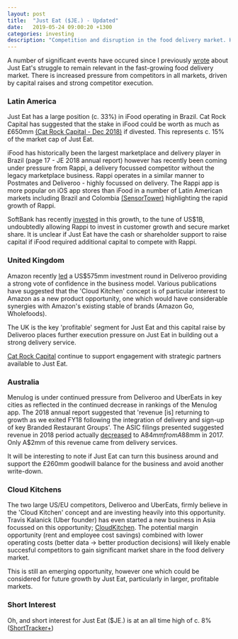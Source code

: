 ```yaml
---
layout: post
title:  "Just Eat ($JE.) - Updated"
date:   2019-05-24 09:00:20 +1300
categories: investing
description: "Competition and disruption in the food delivery market. How Just Eat ($JE.) is struggling to compete."
---
```


A number of significant events have occured since I previously [wrote](http://www.thomaspearse.com/investing/2019/01/11/just-eat.html) about Just Eat's struggle to remain relevant in the fast-growing food delivery market. There is increased pressure from competitors in all markets, driven by capital raises and strong competitor execution.

### Latin America

Just Eat has a large position (c. 33%) in iFood operating in Brazil. Cat Rock Capital has suggested that the stake in iFood could be worth as much as £650mm [(Cat Rock Capital - Dec 2018)](https://www.businesswire.com/news/home/20181216005030/en/Cat-Rock-Capital-Sends-Letter-Eat-Board) if divested. This represents c. 15% of the market cap of Just Eat.

iFood has historically been the largest marketplace and delivery player in Brazil (page 17 - JE 2018 annual report) however has recently been coming under pressure from Rappi, a delivery focussed competitor without the legacy marketplace business. Rappi operates in a similar manner to Postmates and Deliveroo - highly focussed on delivery. The Rappi app is more popular on iOS app stores than iFood in a number of Latin American markets including Brazil and Colombia [(SensorTower)](https://sensortower.com/ios/rankings/top/iphone/brazil/food-drink?iap=all&watch_enabled&rankings_type=free&min_cost=0&max_cost&date=2019-06-11&show_store_data=true) highlighting the rapid growth of Rappi.

SoftBank has recently [invested](https://www.contxto.com/en/brazil/rappi-to-grow-three-fold-in-brazil-following-massive-softbank-round/) in this growth, to the tune of US$1B, undoubtedly allowing Rappi to invest in customer growth and secure market share. It is unclear if Just Eat have the cash or shareholder support to raise capital if iFood required additional capital to compete with Rappi.

### United Kingdom

Amazon recently [led](https://techcrunch.com/2019/05/16/amazon-takes-a-bite-into-deliveroo/) a US$575mm investment round in Deliveroo providing a strong vote of confidence in the business model. Various publications have suggested that the 'Cloud Kitchen' concept is of particular interest to Amazon as a new product opportunity, one which would have considerable synergies with Amazon's existing stable of brands (Amazon Go, Wholefoods).

The UK is the key 'profitable' segment for Just Eat and this capital raise by Deliveroo places further execution pressure on Just Eat in building out a strong delivery service.

[Cat Rock Capital](https://static1.squarespace.com/static/5c13f4c6e17ba3aca12b9686/t/5cded23f47817700018a2dde/1558106687821/Cat+Rock+Capital+Press+Release+on+Just+Eat+plc+5-17-19.pdf) continue to support engagement with strategic partners available to Just Eat.

### Australia

Menulog is under continued pressure from Deliveroo and UberEats in key cities as reflected in the continued decrease in rankings of the Menulog app. The 2018 annual report suggested that 'revenue [is] returning to growth as we exited FY18 following the integration of delivery and sign-up of key Branded Restaurant Groups'. The ASIC filings presented suggested revenue in 2018 period actually [decreased](https://www.afr.com/business/retail/deliveroo-menulog-take-bites-from-uber-eats-20190606-p51vaa) to A$84mm from A$88mm in 2017. Only A$2mm of this revenue came from delivery services.

It will be interesting to note if Just Eat can turn this business around and support the £260mm goodwill balance for the business and avoid another write-down.

### Cloud Kitchens

The two large US/EU competitors, Deliveroo and UberEats, firmly believe in the 'Cloud Kitchen' concept and are investing heavily into this opportunity. Travis Kalanick (Uber founder) has even started a new business in Asia focussed on this opportunity; [CloudKitchen](https://techcrunch.com/2019/02/01/the-next-big-bet-for-former-uber-ceo-travis-kalanick-may-be-cloud-kitchens-in-china). The potential margin opportunity (rent and employee cost savings) combined with lower operating costs (better data -> better production decisions) will likely enable succesful competitors to gain significant market share in the food delivery market.

This is still an emerging opportunity, however one which could be considered for future growth by Just Eat, particularly in larger, profitable markets.

### Short Interest

Oh, and short interest for Just Eat ($JE.) is at an all time high of c. 8% ([ShortTracker+](https://shorttracker.co.uk/company/GB00BKX5CN86/))







